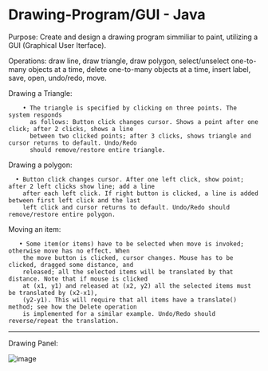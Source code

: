 # Drawing-Program/GUI - Java

Purpose: Create and design a drawing program simmiliar to paint, utilizing a GUI (Graphical User Iterface).

Operations: draw line, draw triangle, draw polygon, select/unselect one-to-many objects at a time, delete one-to-many objects at a time, insert label, save, open, undo/redo, move.

Drawing a Triangle: 
    
        • The triangle is specified by clicking on three points. The system responds
          as follows: Button click changes cursor. Shows a point after one click; after 2 clicks, shows a line
          between two clicked points; after 3 clicks, shows triangle and cursor returns to default. Undo/Redo
          should remove/restore entire triangle.

Drawing a polygon:

      • Button click changes cursor. After one left click, show point; after 2 left clicks show line; add a line
        after each left click. If right button is clicked, a line is added between first left click and the last
        left click and cursor returns to default. Undo/Redo should remove/restore entire polygon.

Moving an item:

       • Some item(or items) have to be selected when move is invoked; otherwise move has no effect. When
        the move button is clicked, cursor changes. Mouse has to be clicked, dragged some distance, and
        released; all the selected items will be translated by that distance. Note that if mouse is clicked
        at (x1, y1) and released at (x2, y2) all the selected items must be translated by (x2-x1),
        (y2-y1). This will require that all items have a translate() method; see how the Delete operation
        is implemented for a similar example. Undo/Redo should reverse/repeat the translation.


----------------------------------------------------------------------------------------
Drawing Panel: 

![image](https://github.com/DWright91/Drawing-Program-GUI--Java/assets/94549091/09cec3fd-0f70-4339-a973-6140586c11fa)

